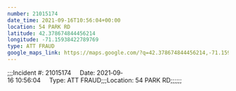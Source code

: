 ```yaml
---
number: 21015174
date_time: 2021-09-16T10:56:04+00:00
location: 54 PARK RD
latitude: 42.378674844456214
longitude: -71.15938422789769
type: ATT FRAUD
google_maps_link: https://maps.google.com/?q=42.378674844456214,-71.15938422789769
---
```


;;;Incident #: 21015174     Date: 2021‐09‐16 10:56:04     Type: ATT FRAUD;;;Location: 54 PARK RD;;;;;;
